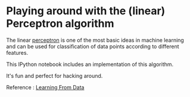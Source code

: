 # Playing around with the (linear) Perceptron algorithm 

The linear [perceptron](http://en.wikipedia.org/wiki/Perceptron#Learning_algorithm) is one of the most basic ideas in machine learning and can be used for classification of data points according to different features.

This IPython notebook includes an implementation of this algorithm.

It's fun and perfect for hacking around.

Reference : [Learning From Data](https://work.caltech.edu/telecourse.html)
